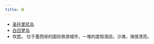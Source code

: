 ```yaml
---
title: 海
---
```


* [圣托里尼岛](santorini.md)
* [白日梦岛](daydream.md)
* 坎昆。 位于墨西哥的国际旅游城市，一堆的度假酒店。沙滩，海很漂亮。
